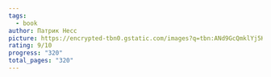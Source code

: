 ```yaml
---
tags:
  - book
author: Патрик Несс
picture: https://encrypted-tbn0.gstatic.com/images?q=tbn:ANd9GcQmklYj5K4fQeIBzQPS_FDsMiaGVJiu6FdooA&s
rating: 9/10
progress: "320"
total_pages: "320"
---
```

